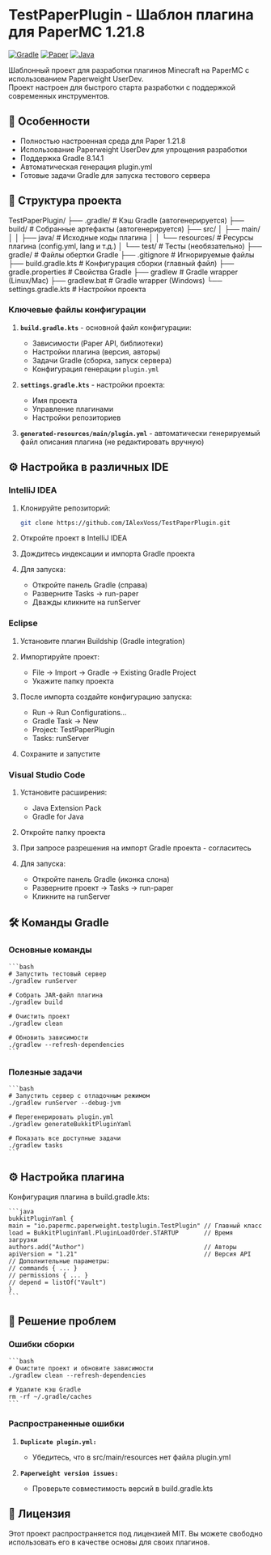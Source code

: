 # TestPaperPlugin - Шаблон плагина для PaperMC 1.21.8

[![Gradle](https://img.shields.io/badge/Gradle-8.14.1-brightgreen.svg)](https://gradle.org)
[![Paper](https://img.shields.io/badge/Paper-1.21.8-blue.svg)](https://papermc.io)
[![Java](https://img.shields.io/badge/Java-21-orange.svg)](https://openjdk.java.net)

Шаблонный проект для разработки плагинов Minecraft на PaperMC с использованием Paperweight UserDev.  
Проект настроен для быстрого старта разработки с поддержкой современных инструментов.

## 🚀 Особенности

- Полностью настроенная среда для Paper 1.21.8
- Использование Paperweight UserDev для упрощения разработки
- Поддержка Gradle 8.14.1
- Автоматическая генерация plugin.yml
- Готовые задачи Gradle для запуска тестового сервера

## 📂 Структура проекта

TestPaperPlugin/
├── .gradle/ # Кэш Gradle (автогенерируется)
├── build/ # Собранные артефакты (автогенерируется)
├── src/
│ ├── main/
│ │ ├── java/ # Исходные коды плагина
│ │ └── resources/ # Ресурсы плагина (config.yml, lang и т.д.)
│ └── test/ # Тесты (необязательно)
├── gradle/ # Файлы обертки Gradle
├── .gitignore # Игнорируемые файлы
├── build.gradle.kts # Конфигурация сборки (главный файл)
├── gradle.properties # Свойства Gradle
├── gradlew # Gradle wrapper (Linux/Mac)
├── gradlew.bat # Gradle wrapper (Windows)
└── settings.gradle.kts # Настройки проекта

### Ключевые файлы конфигурации

1. **`build.gradle.kts`** - основной файл конфигурации:

   - Зависимости (Paper API, библиотеки)
   - Настройки плагина (версия, авторы)
   - Задачи Gradle (сборка, запуск сервера)
   - Конфигурация генерации `plugin.yml`

2. **`settings.gradle.kts`** - настройки проекта:

   - Имя проекта
   - Управление плагинами
   - Настройки репозиториев

3. **`generated-resources/main/plugin.yml`** - автоматически генерируемый файл описания плагина (не редактировать вручную)

## ⚙️ Настройка в различных IDE

### IntelliJ IDEA

1. Клонируйте репозиторий:

   ```bash
   git clone https://github.com/IAlexVoss/TestPaperPlugin.git

   ```

2. Откройте проект в IntelliJ IDEA

3. Дождитесь индексации и импорта Gradle проекта

4. Для запуска:

   - Откройте панель Gradle (справа)
   - Разверните Tasks → run-paper
   - Дважды кликните на runServer

### Eclipse

1. Установите плагин Buildship (Gradle integration)

2. Импортируйте проект:

   - File → Import → Gradle → Existing Gradle Project
   - Укажите папку проекта

3. После импорта создайте конфигурацию запуска:

   - Run → Run Configurations...
   - Gradle Task → New
   - Project: TestPaperPlugin
   - Tasks: runServer

4. Сохраните и запустите

### Visual Studio Code

1. Установите расширения:

   - Java Extension Pack
   - Gradle for Java

2. Откройте папку проекта

3. При запросе разрешения на импорт Gradle проекта - согласитесь

4. Для запуска:

   - Откройте панель Gradle (иконка слона)
   - Разверните проект → Tasks → run-paper
   - Кликните на runServer

## 🛠️ Команды Gradle

### Основные команды

    ```bash
    # Запустить тестовый сервер
    ./gradlew runServer

    # Собрать JAR-файл плагина
    ./gradlew build

    # Очистить проект
    ./gradlew clean

    # Обновить зависимости
    ./gradlew --refresh-dependencies
    ```

### Полезные задачи

    ```bash
    # Запустить сервер с отладочным режимом
    ./gradlew runServer --debug-jvm

    # Перегенерировать plugin.yml
    ./gradlew generateBukkitPluginYaml

    # Показать все доступные задачи
    ./gradlew tasks
    ```

## ⚙️ Настройка плагина

Конфигурация плагина в build.gradle.kts:

    ```java
    bukkitPluginYaml {
    main = "io.papermc.paperweight.testplugin.TestPlugin" // Главный класс
    load = BukkitPluginYaml.PluginLoadOrder.STARTUP       // Время загрузки
    authors.add("Author")                                 // Авторы
    apiVersion = "1.21"                                   // Версия API
    // Дополнительные параметры:
    // commands { ... }
    // permissions { ... }
    // depend = listOf("Vault")
    }
    ```

## 🔧 Решение проблем

### Ошибки сборки

    ```bash
    # Очистите проект и обновите зависимости
    ./gradlew clean --refresh-dependencies

    # Удалите кэш Gradle
    rm -rf ~/.gradle/caches
    ```

### Распространенные ошибки

1. **`Duplicate plugin.yml:`**

   - Убедитесь, что в src/main/resources нет файла plugin.yml

2. **`Paperweight version issues:`**

   - Проверьте совместимость версий в build.gradle.kts

## 📝 Лицензия

Этот проект распространяется под лицензией MIT. Вы можете свободно использовать его в качестве основы для своих плагинов.
